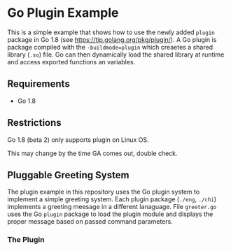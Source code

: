 # Go Plugin Example

This is a simple example that shows how to use the newly added `plugin` package in Go 1.8 (see https://tip.golang.org/pkg/plugin/).  A Go plugin is package compiled with the `-buildmode=plugin` which creaetes a shared library (`.so`) file.  Go can then dynamically load the shared library at runtime and access exported functions an variables.

## Requirements
- Go 1.8 

## Restrictions
Go 1.8 (beta 2) only supports plugin on Linux OS.

This may change by the time GA comes out, double check.

## Pluggable Greeting System
The plugin example in this repository uses the Go plugin system to implement a simple greeting system.  Each plugin package (`./eng`, `./chi`) implements a greeting meesage in a different lanaguage.
File `greeter.go` uses the Go `plugin` package to load the plugin module and displays the proper message based on passed command parameters.

### The Plugin
